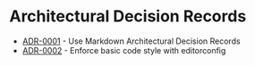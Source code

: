 # Architectural Decision Records

<!-- adrlog -->

* [ADR-0001](architecture/decisions/0001-use-markdown-architectural-decision-records.md) - Use Markdown Architectural Decision Records
* [ADR-0002](architecture/decisions/0002-enforce-basic-code-style-with-editorconfig.md) - Enforce basic code style with editorconfig

<!-- adrlogstop -->



